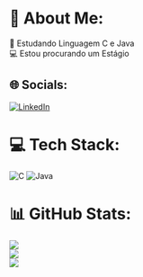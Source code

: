 # 💫 About Me:
📖 Estudando Linguagem C e Java<br>💻 Estou procurando um Estágio


## 🌐 Socials:
[![LinkedIn](https://img.shields.io/badge/LinkedIn-%230077B5.svg?logo=linkedin&logoColor=white)](https://linkedin.com/in/paulo~rabelo) 

# 💻 Tech Stack:
![C](https://img.shields.io/badge/c-%2300599C.svg?style=flat-square&logo=c&logoColor=white)
![Java](https://img.shields.io/badge/java-%23ED8B00.svg?style=for-the-badge&logo=openjdk&logoColor=white)
# 📊 GitHub Stats:
![](https://github-readme-stats.vercel.app/api?username=Paulorabeloo&theme=nightowl&hide_border=false&include_all_commits=false&count_private=false)<br/>
![](https://github-readme-streak-stats.herokuapp.com/?user=Paulorabeloo&theme=nightowl&hide_border=false)<br/>
![](https://github-readme-stats.vercel.app/api/top-langs/?username=Paulorabeloo&theme=nightowl&hide_border=false&include_all_commits=false&count_private=false&layout=compact)

<!-- Proudly created with GPRM ( https://gprm.itsvg.in ) -->
